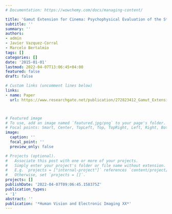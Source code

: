 ```yaml
---
# Documentation: https://wowchemy.com/docs/managing-content/

title: 'Gamut Extension for Cinema: Psychophysical Evaluation of the State of the Art, and a New Algorithm'
subtitle: ''
summary: ''
authors:
- admin
- Javier Vazquez-Corral
- Marcelo Bertalmı́o
tags: []
categories: []
date: '2015-01-01'
lastmod: 2022-04-07T13:06:45+04:00
featured: false
draft: false

# Custom links (uncomment lines below)
links:
- name: Paper
  url: https://www.researchgate.net/publication/272823412_Gamut_Extension_for_Cinema_Psychophysical_Evaluation_of_the_State_of_the_Art_and_a_New_Algorithm



# Featured image
# To use, add an image named `featured.jpg/png` to your page's folder.
# Focal points: Smart, Center, TopLeft, Top, TopRight, Left, Right, BottomLeft, Bottom, BottomRight.
image:
  caption: ''
  focal_point: ''
  preview_only: false

# Projects (optional).
#   Associate this post with one or more of your projects.
#   Simply enter your project's folder or file name without extension.
#   E.g. `projects = ["internal-project"]` references `content/project/deep-learning/index.md`.
#   Otherwise, set `projects = []`.
projects: []
publishDate: '2022-04-07T09:06:45.158375Z'
publication_types:
- '1'
abstract: ''
publication: '*Human Vision and Electronic Imaging XX*'
---
```

